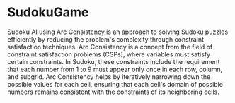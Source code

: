 # SudokuGame

Sudoku AI using Arc Consistency is an approach to solving Sudoku puzzles efficiently by reducing the problem's complexity through constraint satisfaction techniques. Arc Consistency is a concept from the field of constraint satisfaction problems (CSPs), where variables must satisfy certain constraints. In Sudoku, these constraints include the requirement that each number from 1 to 9 must appear only once in each row, column, and subgrid. Arc Consistency helps by iteratively narrowing down the possible values for each cell, ensuring that each cell's domain of possible numbers remains consistent with the constraints of its neighboring cells. 
